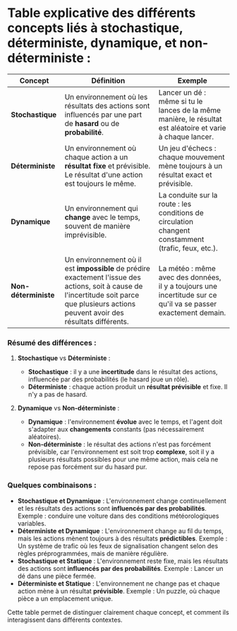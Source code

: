 #  **Table explicative** des différents concepts liés à **stochastique**, **déterministe**, **dynamique**, et **non-déterministe** :

| **Concept**       | **Définition**                                                                                                        | **Exemple**                                                                                           |
|-------------------|----------------------------------------------------------------------------------------------------------------------|-------------------------------------------------------------------------------------------------------|
| **Stochastique**  | Un environnement où les résultats des actions sont influencés par une part de **hasard** ou de **probabilité**.      | Lancer un dé : même si tu le lances de la même manière, le résultat est aléatoire et varie à chaque lancer. |
| **Déterministe**  | Un environnement où chaque action a un **résultat fixe** et prévisible. Le résultat d'une action est toujours le même. | Un jeu d'échecs : chaque mouvement mène toujours à un résultat exact et prévisible.                    |
| **Dynamique**     | Un environnement qui **change** avec le temps, souvent de manière imprévisible.                                        | La conduite sur la route : les conditions de circulation changent constamment (trafic, feux, etc.).    |
| **Non-déterministe** | Un environnement où il est **impossible** de prédire exactement l'issue des actions, soit à cause de l'incertitude soit parce que plusieurs actions peuvent avoir des résultats différents. | La météo : même avec des données, il y a toujours une incertitude sur ce qu'il va se passer exactement demain. |

### Résumé des différences :

1. **Stochastique** vs **Déterministe** :
   - **Stochastique** : il y a une **incertitude** dans le résultat des actions, influencée par des probabilités (le hasard joue un rôle).
   - **Déterministe** : chaque action produit un **résultat prévisible** et fixe. Il n'y a pas de hasard.

2. **Dynamique** vs **Non-déterministe** :
   - **Dynamique** : l'environnement **évolue** avec le temps, et l'agent doit s'adapter aux **changements** constants (pas nécessairement aléatoires).
   - **Non-déterministe** : le résultat des actions n'est pas forcément prévisible, car l'environnement est soit trop **complexe**, soit il y a plusieurs résultats possibles pour une même action, mais cela ne repose pas forcément sur du hasard pur.

### Quelques combinaisons :
- **Stochastique et Dynamique** : L'environnement change continuellement et les résultats des actions sont **influencés par des probabilités**. Exemple : conduire une voiture dans des conditions météorologiques variables.
- **Déterministe et Dynamique** : L'environnement change au fil du temps, mais les actions mènent toujours à des résultats **prédictibles**. Exemple : Un système de trafic où les feux de signalisation changent selon des règles préprogrammées, mais de manière régulière.
- **Stochastique et Statique** : L'environnement reste fixe, mais les résultats des actions sont **influencés par des probabilités**. Exemple : Lancer un dé dans une pièce fermée.
- **Déterministe et Statique** : L'environnement ne change pas et chaque action mène à un résultat **prévisible**. Exemple : Un puzzle, où chaque pièce a un emplacement unique.

Cette table permet de distinguer clairement chaque concept, et comment ils interagissent dans différents contextes. 

